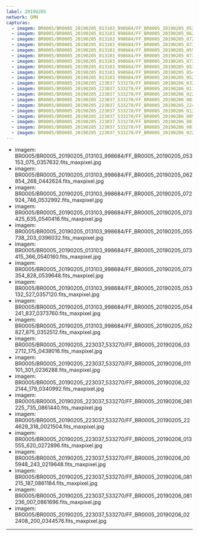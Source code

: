 ```yaml
---
label: 20190205
network: GMN
capturas:
  - imagem: BR0005/BR0005_20190205_013103_998684/FF_BR0005_20190205_053153_075_0357632.fits_maxpixel.jpg
  - imagem: BR0005/BR0005_20190205_013103_998684/FF_BR0005_20190205_062854_268_0442624.fits_maxpixel.jpg
  - imagem: BR0005/BR0005_20190205_013103_998684/FF_BR0005_20190205_072924_746_0532992.fits_maxpixel.jpg
  - imagem: BR0005/BR0005_20190205_013103_998684/FF_BR0005_20190205_073425_635_0540416.fits_maxpixel.jpg
  - imagem: BR0005/BR0005_20190205_013103_998684/FF_BR0005_20190205_055738_203_0396032.fits_maxpixel.jpg
  - imagem: BR0005/BR0005_20190205_013103_998684/FF_BR0005_20190205_073415_366_0540160.fits_maxpixel.jpg
  - imagem: BR0005/BR0005_20190205_013103_998684/FF_BR0005_20190205_073354_828_0539648.fits_maxpixel.jpg
  - imagem: BR0005/BR0005_20190205_013103_998684/FF_BR0005_20190205_053132_527_0357120.fits_maxpixel.jpg
  - imagem: BR0005/BR0005_20190205_013103_998684/FF_BR0005_20190205_054241_837_0373760.fits_maxpixel.jpg
  - imagem: BR0005/BR0005_20190205_013103_998684/FF_BR0005_20190205_052827_875_0352512.fits_maxpixel.jpg
  - imagem: BR0005/BR0005_20190205_223037_533270/FF_BR0005_20190206_032712_175_0438016.fits_maxpixel.jpg
  - imagem: BR0005/BR0005_20190205_223037_533270/FF_BR0005_20190206_011101_301_0236288.fits_maxpixel.jpg
  - imagem: BR0005/BR0005_20190205_223037_533270/FF_BR0005_20190206_022144_179_0340992.fits_maxpixel.jpg
  - imagem: BR0005/BR0005_20190205_223037_533270/FF_BR0005_20190206_081225_735_0861440.fits_maxpixel.jpg
  - imagem: BR0005/BR0005_20190205_223037_533270/FF_BR0005_20190205_224629_318_0021504.fits_maxpixel.jpg
  - imagem: BR0005/BR0005_20190205_223037_533270/FF_BR0005_20190206_013555_620_0272896.fits_maxpixel.jpg
  - imagem: BR0005/BR0005_20190205_223037_533270/FF_BR0005_20190206_005948_243_0219648.fits_maxpixel.jpg
  - imagem: BR0005/BR0005_20190205_223037_533270/FF_BR0005_20190206_081215_187_0861184.fits_maxpixel.jpg
  - imagem: BR0005/BR0005_20190205_223037_533270/FF_BR0005_20190206_081236_007_0861696.fits_maxpixel.jpg
  - imagem: BR0005/BR0005_20190205_223037_533270/FF_BR0005_20190206_022408_200_0344576.fits_maxpixel.jpg
---
```

  - imagem: BR0005/BR0005_20190205_013103_998684/FF_BR0005_20190205_053153_075_0357632.fits_maxpixel.jpg
  - imagem: BR0005/BR0005_20190205_013103_998684/FF_BR0005_20190205_062854_268_0442624.fits_maxpixel.jpg
  - imagem: BR0005/BR0005_20190205_013103_998684/FF_BR0005_20190205_072924_746_0532992.fits_maxpixel.jpg
  - imagem: BR0005/BR0005_20190205_013103_998684/FF_BR0005_20190205_073425_635_0540416.fits_maxpixel.jpg
  - imagem: BR0005/BR0005_20190205_013103_998684/FF_BR0005_20190205_055738_203_0396032.fits_maxpixel.jpg
  - imagem: BR0005/BR0005_20190205_013103_998684/FF_BR0005_20190205_073415_366_0540160.fits_maxpixel.jpg
  - imagem: BR0005/BR0005_20190205_013103_998684/FF_BR0005_20190205_073354_828_0539648.fits_maxpixel.jpg
  - imagem: BR0005/BR0005_20190205_013103_998684/FF_BR0005_20190205_053132_527_0357120.fits_maxpixel.jpg
  - imagem: BR0005/BR0005_20190205_013103_998684/FF_BR0005_20190205_054241_837_0373760.fits_maxpixel.jpg
  - imagem: BR0005/BR0005_20190205_013103_998684/FF_BR0005_20190205_052827_875_0352512.fits_maxpixel.jpg
  - imagem: BR0005/BR0005_20190205_223037_533270/FF_BR0005_20190206_032712_175_0438016.fits_maxpixel.jpg
  - imagem: BR0005/BR0005_20190205_223037_533270/FF_BR0005_20190206_011101_301_0236288.fits_maxpixel.jpg
  - imagem: BR0005/BR0005_20190205_223037_533270/FF_BR0005_20190206_022144_179_0340992.fits_maxpixel.jpg
  - imagem: BR0005/BR0005_20190205_223037_533270/FF_BR0005_20190206_081225_735_0861440.fits_maxpixel.jpg
  - imagem: BR0005/BR0005_20190205_223037_533270/FF_BR0005_20190205_224629_318_0021504.fits_maxpixel.jpg
  - imagem: BR0005/BR0005_20190205_223037_533270/FF_BR0005_20190206_013555_620_0272896.fits_maxpixel.jpg
  - imagem: BR0005/BR0005_20190205_223037_533270/FF_BR0005_20190206_005948_243_0219648.fits_maxpixel.jpg
  - imagem: BR0005/BR0005_20190205_223037_533270/FF_BR0005_20190206_081215_187_0861184.fits_maxpixel.jpg
  - imagem: BR0005/BR0005_20190205_223037_533270/FF_BR0005_20190206_081236_007_0861696.fits_maxpixel.jpg
  - imagem: BR0005/BR0005_20190205_223037_533270/FF_BR0005_20190206_022408_200_0344576.fits_maxpixel.jpg
---
